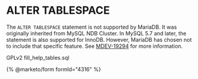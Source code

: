 
# ALTER TABLESPACE

The `ALTER TABLESPACE` statement is not supported by MariaDB. It was originally inherited from MySQL NDB Cluster. In MySQL 5.7 and later, the statement is also supported for InnoDB. However, MariaDB has chosen not to include that specific feature. See [MDEV-19294](https://jira.mariadb.org/browse/MDEV-19294) for more information.



GPLv2 fill_help_tables.sql


{% @marketo/form formId="4316" %}

